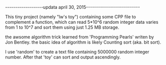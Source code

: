 -------------------updata april 30, 2015---------------------------

This tiny project (namely "lw's toy") containing some CPP file to complement a function,
which can read 5*10^6 random integer data varies from 1 to 10^7 and sort them using just 1.25 MB storage.

the awsome algorithm trick learned from 'Programming Pearls' writen by Jon Bentley.
the basic idea of algorithm is likely Counting sort (aka. bit sort).

I use 'random' to create a text file containing 5000000 random integer number.
After that 'toy' can sort and output ascendingly.
